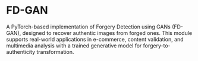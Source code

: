 # FD-GAN
 A PyTorch-based implementation of Forgery Detection using GANs (FD-GAN), designed to recover authentic images from forged ones. This module supports real-world applications in e-commerce, content validation, and multimedia analysis with a trained generative model for forgery-to-authenticity transformation.
